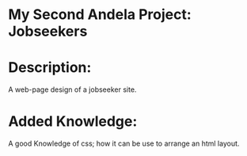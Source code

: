 My Second Andela Project: Jobseekers
====================================

Description:
============
  
  A web-page design of a jobseeker site.
  
Added Knowledge:
================
  A good Knowledge of css; how it can be use to arrange an html layout.
